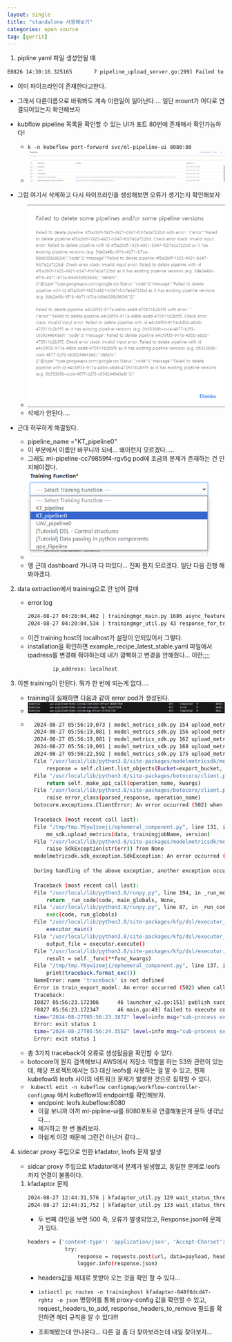 ```yaml
---
layout: single
title: "standalone 사용해보기"
categories: open source
tag: [gerrit]
---
```






1. pipline yaml 파일 생성안될 때

```bash
E0826 14:30:16.325165       7 pipeline_upload_server.go:299] Failed to upload pipelines. Error: Failed to create a pipeline and a pipeline version. The pipeline already exists.: Failed to create a pipeline and a pipeline version: Already exist error: Failed to create a new pipeline. The name UAV_pipeline_test0 already exists. Please specify a new name
```

- 이미 파이프라인이 존재한다고한다.
- 그래서 다른이름으로 바꿔봐도 계속 이런일이 일어난다.... 일단 mount가 어디로 연결되어있는지 확인해보자
- kubflow pipeline 목록을 확인할 수 있는 UI가 포트 80번에 존재해서 확인가능하다!
    - `k -n kubeflow port-forward svc/ml-pipeline-ui 8080:80`
    - <img  src="/assets/posts/ossca/17.png" alt=""/>

- 그럼 여기서 삭제하고 다시 파이프라인을 생성해보면 오류가 생기는지 확인해보자
    - <img  src="/assets/posts/ossca/18.png" alt=""/>
    - 삭제가 안된다....
- 근데 허무하게 해결됬다. 
    - pipeline_name ="KT_pipeline0"
    - 이 부분에서 이름만 바꾸니까 되네... 왜이런지 모르겠다.....
    - 그래도 ml-pipeline-cc79859f4-rgv5g pod에 조금의 문제가 존재하는 건 인지해야겠다.
    - <img  src="/assets/posts/ossca/19.png" alt=""/>
    - 엥 근데 dashboard 가니까 다 떠있다... 진짜 뭔지 모르겠다. 일단 다음 진행 해봐야겠다.


2. data extraction에서 training으로 안 넘어 갈때
    - error log
        ```bash
        2024-08-27 04:20:04,462 | trainingmgr_main.py 1686 async_feature_engineering_status() |  ERROR | Failure during procesing of DATAEXTRACTION_JOBS_CACHE,HTTPConnectionPool(host='%3cfill%20ip%20of%20host%3e', port=32002): Max retries exceeded with url: /trainingjob/dataExtractionNotification (Caused by NameResolutionError("<urllib3.connection.HTTPConnection object at 0x7ff1f4461ed0>: Failed to resolve '%3cfill%20ip%20of%20host%3e' ([Errno -2] Name or service not known)"))
        2024-08-27 04:20:04,534 | trainingmgr_util.py 43 response_for_training() |  DEBUG | Training job result: 500 HTTPConnectionPool(host='%3cfill%20ip%20of%20host%3e', port=32002): Max retries exceeded with url: /trainingjob/dataExtractionNotification (Caused by NameResolutionError("<urllib3.connection.HTTPConnection object at 0x7ff1f4461ed0>: Failed to resolve '%3cfill%20ip%20of%20host%3e' ([Errno -2] Name or service not known)"))(trainingjob name is kt1) False
        ```
    - 이건 training host의 localhost가 설정이 안되있어서 그렇다.
    - installation을 확인하면 example_recipe_latest_stable.yaml 파일에서 ipadress를 변경해 줘야하는데 내가 깜빡하고 변경을 안해줬다... 이런;;;;
        ```bash traininghost:
                ip_address: localhost
        ```


3. 이젠 training이 안된다. 뭐가 한 번에 되는게 없다....
    - training이 실패하면 다음과 같이 error pod가 생성된다.
    - <img  src="/assets/posts/ossca/20.png" alt=""/>
    - ```bash
        2024-08-27 05:56:19,073 | model_metrics_sdk.py 154 upload_metrics() |  DEBUG | kt3 bucket is creating
        2024-08-27 05:56:19,081 | model_metrics_sdk.py 156 upload_metrics() |  DEBUG | kt3 bucket is created
        2024-08-27 05:56:19,081 | model_metrics_sdk.py 162 upload_metrics() |  DEBUG | putting object inside bucket
        2024-08-27 05:56:19,091 | model_metrics_sdk.py 168 upload_metrics() |  DEBUG | object is put inside bucket
        2024-08-27 05:56:22,592 | model_metrics_sdk.py 175 upload_metrics() |  ERROR | Traceback (most recent call last):
        File "/usr/local/lib/python3.8/site-packages/modelmetricsdk/model_metrics_sdk.py", line 170, in upload_metrics
            response = self.client.list_objects(Bucket=export_bucket, Prefix="")
        File "/usr/local/lib/python3.8/site-packages/botocore/client.py", line 569, in _api_call
            return self._make_api_call(operation_name, kwargs)
        File "/usr/local/lib/python3.8/site-packages/botocore/client.py", line 1023, in _make_api_call
            raise error_class(parsed_response, operation_name)
        botocore.exceptions.ClientError: An error occurred (502) when calling the ListObjects operation (reached max retries: 4): Bad Gateway

        Traceback (most recent call last):
        File "/tmp/tmp.Y6yw1zeeji/ephemeral_component.py", line 131, in train_export_model
            mm_sdk.upload_metrics(data, trainingjobName, version)
        File "/usr/local/lib/python3.8/site-packages/modelmetricsdk/model_metrics_sdk.py", line 176, in upload_metrics
            raise SdkException(str(err)) from None
        modelmetricsdk.sdk_exception.SdkException: An error occurred (502) when calling the ListObjects operation (reached max retries: 4): Bad Gateway

        During handling of the above exception, another exception occurred:

        Traceback (most recent call last):
        File "/usr/local/lib/python3.8/runpy.py", line 194, in _run_module_as_main
            return _run_code(code, main_globals, None,
        File "/usr/local/lib/python3.8/runpy.py", line 87, in _run_code
            exec(code, run_globals)
        File "/usr/local/lib/python3.8/site-packages/kfp/dsl/executor_main.py", line 109, in <module>
            executor_main()
        File "/usr/local/lib/python3.8/site-packages/kfp/dsl/executor_main.py", line 101, in executor_main
            output_file = executor.execute()
        File "/usr/local/lib/python3.8/site-packages/kfp/dsl/executor.py", line 368, in execute
            result = self._func(**func_kwargs)
        File "/tmp/tmp.Y6yw1zeeji/ephemeral_component.py", line 137, in train_export_model
            print(traceback.format_exc())
        NameError: name 'traceback' is not defined
        Error in train_export_model: An error occurred (502) when calling the ListObjects operation (reached max retries: 4): Bad Gateway
        Traceback:
        I0827 05:56:23.172306      46 launcher_v2.go:151] publish success.
        F0827 05:56:23.172347      46 main.go:49] failed to execute component: exit status 1
        time="2024-08-27T05:56:23.387Z" level=info msg="sub-process exited" argo=true error="<nil>"
        Error: exit status 1
        time="2024-08-27T05:56:24.355Z" level=info msg="sub-process exited" argo=true error="<nil>"
        Error: exit status 1
        ```
    - 총 3가지 traceback이 오류로 생성됬음을 확인할 수 있다.
    - botocore이 뭔지 검색해보니 AWS에서 저장소 역할을 하는 S3와 관련이 있는데, 해당 프로젝트에서는 S3 대신 leofs를 사용하는 걸 알 수 있고, 현재 kubefow와 leofs 사이의 네트워크 문제가 발생한 것으로 짐작할 수 있다.
    - ` kubectl edit -n kubeflow configmap/workflow-controller-configmap` 에서 kubeflow의 endpoint를 확인해보자.
        - endpoint: leofs.kubeflow:8080
        - 이걸 보니까 아까 ml-pipline-ui를 8080포트로 연결해놓은게 문득 생각났다....
        - 제거하고 한 번 돌려보자.
        - 아쉽게 이것 때문에 그런건 아닌거 같다...


4. sidecar proxy 주입으로 인한 kfadator, leofs 문제 발생
    - sidcar proxy 주입으로 kfadator에서 문제가 발생했고, 동일한 문제로 leofs까지 연결이 불통이다.

    1. kfadaptor 문제
        ```bash
        2024-08-27 12:44:31,576 | kfadapter_util.py 129 wait_status_thread() |  DEBUG | http://tm.traininghost:32002/trainingjob/pipelineNotification
        2024-08-27 12:44:31,752 | kfadapter_util.py 133 wait_status_thread() |  INFO | <bound method Response.json of <Response [500]>>
        ```
        - 두 번째 라인을 보면 500 즉, 오류가 발생되었고, Response.json에 문제가 있다.
        ```bash
        headers = {'content-type': 'application/json', 'Accept-Charset': 'UTF-8'}
                    try:
                        response = requests.post(url, data=payload, headers=headers)
                        logger.info(response.json)
        ```
        - headers값을 제대로 못받아 오는 것을 확인 할 수 있다...
        
        - `istioctl pc routes -n traininghost kfadapter-848f6dcd47-rghtz -o json` 명령어를 통해 proxy-config 값을 확인할 수 있고, request_headers_to_add, response_headers_to_remove 필드를 확인하면 헤더 규칙을 알 수 있다!!!
        - 조회해봤는데 안나온다... 다른 걸 좀 더 찾아보라는데 내일 찾아보자...